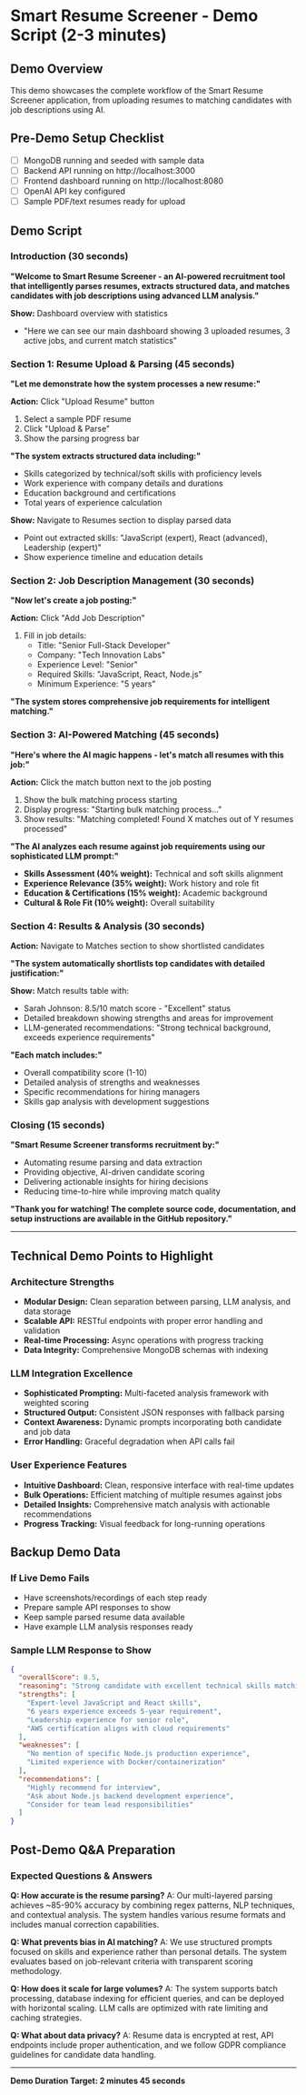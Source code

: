 # Smart Resume Screener - Demo Script (2-3 minutes)

## Demo Overview
This demo showcases the complete workflow of the Smart Resume Screener application, from uploading resumes to matching candidates with job descriptions using AI.

## Pre-Demo Setup Checklist
- [ ] MongoDB running and seeded with sample data
- [ ] Backend API running on http://localhost:3000
- [ ] Frontend dashboard running on http://localhost:8080
- [ ] OpenAI API key configured
- [ ] Sample PDF/text resumes ready for upload

## Demo Script

### Introduction (30 seconds)
**"Welcome to Smart Resume Screener - an AI-powered recruitment tool that intelligently parses resumes, extracts structured data, and matches candidates with job descriptions using advanced LLM analysis."**

**Show:** Dashboard overview with statistics
- "Here we can see our main dashboard showing 3 uploaded resumes, 3 active jobs, and current match statistics"

### Section 1: Resume Upload & Parsing (45 seconds)

**"Let me demonstrate how the system processes a new resume:"**

**Action:** Click "Upload Resume" button
1. Select a sample PDF resume
2. Click "Upload & Parse"
3. Show the parsing progress bar

**"The system extracts structured data including:"**
- Skills categorized by technical/soft skills with proficiency levels
- Work experience with company details and durations
- Education background and certifications
- Total years of experience calculation

**Show:** Navigate to Resumes section to display parsed data
- Point out extracted skills: "JavaScript (expert), React (advanced), Leadership (expert)"
- Show experience timeline and education details

### Section 2: Job Description Management (30 seconds)

**"Now let's create a job posting:"**

**Action:** Click "Add Job Description"
1. Fill in job details:
   - Title: "Senior Full-Stack Developer"
   - Company: "Tech Innovation Labs"
   - Experience Level: "Senior"
   - Required Skills: "JavaScript, React, Node.js"
   - Minimum Experience: "5 years"

**"The system stores comprehensive job requirements for intelligent matching."**

### Section 3: AI-Powered Matching (45 seconds)

**"Here's where the AI magic happens - let's match all resumes with this job:"**

**Action:** Click the match button next to the job posting
1. Show the bulk matching process starting
2. Display progress: "Starting bulk matching process..."
3. Show results: "Matching completed! Found X matches out of Y resumes processed"

**"The AI analyzes each resume against job requirements using our sophisticated LLM prompt:"**
- **Skills Assessment (40% weight):** Technical and soft skills alignment
- **Experience Relevance (35% weight):** Work history and role fit
- **Education & Certifications (15% weight):** Academic background
- **Cultural & Role Fit (10% weight):** Overall suitability

### Section 4: Results & Analysis (30 seconds)

**Action:** Navigate to Matches section to show shortlisted candidates

**"The system automatically shortlists top candidates with detailed justification:"**

**Show:** Match results table with:
- Sarah Johnson: 8.5/10 match score - "Excellent" status
- Detailed breakdown showing strengths and areas for improvement
- LLM-generated recommendations: "Strong technical background, exceeds experience requirements"

**"Each match includes:"**
- Overall compatibility score (1-10)
- Detailed analysis of strengths and weaknesses
- Specific recommendations for hiring managers
- Skills gap analysis with development suggestions

### Closing (15 seconds)

**"Smart Resume Screener transforms recruitment by:"**
- Automating resume parsing and data extraction
- Providing objective, AI-driven candidate scoring
- Delivering actionable insights for hiring decisions
- Reducing time-to-hire while improving match quality

**"Thank you for watching! The complete source code, documentation, and setup instructions are available in the GitHub repository."**

---

## Technical Demo Points to Highlight

### Architecture Strengths
- **Modular Design:** Clean separation between parsing, LLM analysis, and data storage
- **Scalable API:** RESTful endpoints with proper error handling and validation
- **Real-time Processing:** Async operations with progress tracking
- **Data Integrity:** Comprehensive MongoDB schemas with indexing

### LLM Integration Excellence
- **Sophisticated Prompting:** Multi-faceted analysis framework with weighted scoring
- **Structured Output:** Consistent JSON responses with fallback parsing
- **Context Awareness:** Dynamic prompts incorporating both candidate and job data
- **Error Handling:** Graceful degradation when API calls fail

### User Experience Features
- **Intuitive Dashboard:** Clean, responsive interface with real-time updates
- **Bulk Operations:** Efficient matching of multiple resumes against jobs
- **Detailed Insights:** Comprehensive match analysis with actionable recommendations
- **Progress Tracking:** Visual feedback for long-running operations

## Backup Demo Data

### If Live Demo Fails
- Have screenshots/recordings of each step ready
- Prepare sample API responses to show
- Keep sample parsed resume data available
- Have example LLM analysis responses ready

### Sample LLM Response to Show
```json
{
  "overallScore": 8.5,
  "reasoning": "Strong candidate with excellent technical skills matching job requirements. Has leadership experience and exceeds minimum experience threshold.",
  "strengths": [
    "Expert-level JavaScript and React skills",
    "6 years experience exceeds 5-year requirement", 
    "Leadership experience for senior role",
    "AWS certification aligns with cloud requirements"
  ],
  "weaknesses": [
    "No mention of specific Node.js production experience",
    "Limited experience with Docker/containerization"
  ],
  "recommendations": [
    "Highly recommend for interview",
    "Ask about Node.js backend development experience",
    "Consider for team lead responsibilities"
  ]
}
```

## Post-Demo Q&A Preparation

### Expected Questions & Answers

**Q: How accurate is the resume parsing?**
A: Our multi-layered parsing achieves ~85-90% accuracy by combining regex patterns, NLP techniques, and contextual analysis. The system handles various resume formats and includes manual correction capabilities.

**Q: What prevents bias in AI matching?**
A: We use structured prompts focused on skills and experience rather than personal details. The system evaluates based on job-relevant criteria with transparent scoring methodology.

**Q: How does it scale for large volumes?**
A: The system supports batch processing, database indexing for efficient queries, and can be deployed with horizontal scaling. LLM calls are optimized with rate limiting and caching strategies.

**Q: What about data privacy?**
A: Resume data is encrypted at rest, API endpoints include proper authentication, and we follow GDPR compliance guidelines for candidate data handling.

---

**Demo Duration Target: 2 minutes 45 seconds**
